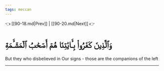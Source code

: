 ```yaml
---
tags: meccan
---
```


👈 [[90-18.md|Prev]] | [[90-20.md|Next]] 👉

# وَٱلَّذِينَ كَفَرُواْ بِـَٔايَٰتِنَا هُمۡ أَصۡحَٰبُ ٱلۡمَشۡـَٔمَةِ

But they who disbelieved in Our signs - those are the companions of the left

---

